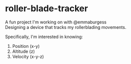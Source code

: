 # roller-blade-tracker
A fun project I'm working on with @emmaburgess\
Designing a device that tracks my rollerblading movements.

Specifically, I'm interested in knowing:
1. Position (x-y)
2. Altitude (z)
3. Velocity (x-y-z)
